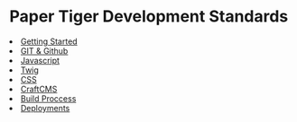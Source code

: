 <link href="https://unpkg.com/prismjs@1.20.0/themes/prism-okaidia.css" rel="stylesheet">
<link href="/style.css" rel="stylesheet">

# Paper Tiger Development Standards

<div class="nav">
  <li>
    <a href="/getting-started/index.html">Getting Started</a>
  </li>
  <li><a href="/git-standards/index.html">GIT & Github</a></li>
  <li><a href="/javascript/index.html">Javascript</a></li>
  <li><a href="/twig/index.html">Twig</a></li>
  <li><a href="/css/index.html">CSS</a></li>
  <li><a href="/craftcms/index.html">CraftCMS</a></li>
  <li><a href="/build-process/index.html">Build Proccess</a></li>
  <li><a href="/deployments/index.html">Deployments</a></li>
</div>
